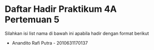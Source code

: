 # Daftar Hadir Praktikum 4A Pertemuan 5
Silahkan isi list nama di bawah ini apabila hadir dengan format berikut

- Anandito Rafi Putra - 2010631170137
